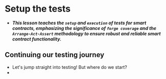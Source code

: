 # Setup the tests
- ***This lesson teaches the `setup` and `execution` of tests for smart contracts, emphasizing the significance of `forge coverage` and the `Arrange-Act-Assert` methodology to ensure robust and reliable smart contract functionality.***

## Continuing our testing journey
- Let's jump straight into testing! But where do we start?
- 